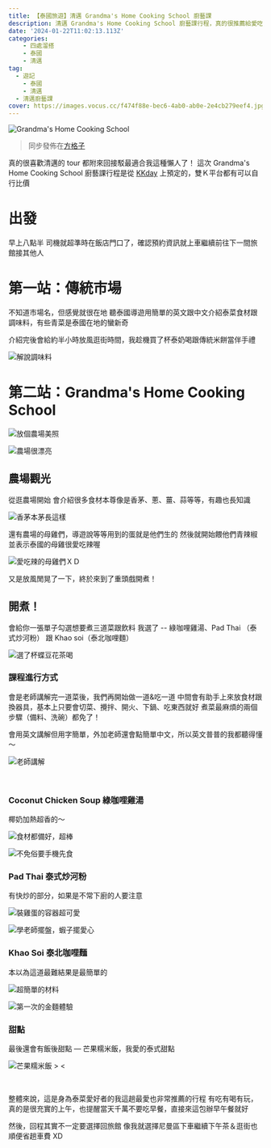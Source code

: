 ```yaml
---
title: 【泰國旅遊】清邁 Grandma's Home Cooking School 廚藝課
description: 清邁 Grandma's Home Cooking School 廚藝課行程，真的很推薦給愛吃泰菜的朋友
date: '2024-01-22T11:02:13.113Z'
categories:
	- 四處溜搭
	- 泰國
	- 清邁
tag:
  - 遊記
	- 泰國
	- 清邁
  - 清邁廚藝課
cover: https://images.vocus.cc/f474f88e-bec6-4ab0-ab0e-2e4cb279eef4.jpg
---
```


![Grandma's Home Cooking School](https://images.vocus.cc/15246ca1-1156-461a-b888-a0741e38b3ff.jpg)

> 同步發佈在[方格子](https://vocus.cc/article/65ae2a63fd89780001ab1be0)

真的很喜歡清邁的 tour 都附來回接駁最適合我這種懶人了！
這次 Grandma's Home Cooking School 廚藝課行程是從 [KKday](https://www.kkday.com/zh-tw/product/20923-chiang-mai-culinary-course-at-grandmas-home-cooking-school-thailand) 上預定的，雙Ｋ平台都有可以自行比價
<br>

# 出發
早上八點半
司機就超準時在飯店門口了，確認預約資訊就上車繼續前往下一間旅館接其他人
<br>

# 第一站：傳統市場
不知道市場名，但感覺就很在地
聽泰國導遊用簡單的英文跟中文介紹泰菜食材跟調味料，有些青菜是泰國在地的蠻新奇

介紹完後會給約半小時放風逛街時間，我趁機買了杯泰奶喝跟傳統米餅當伴手禮

![解說調味料](https://images.vocus.cc/cf6ad937-3d97-4791-848a-46499578c565.jpg)
<br>

# 第二站：Grandma's Home Cooking School

![放個農場美照](https://images.vocus.cc/f474f88e-bec6-4ab0-ab0e-2e4cb279eef4.jpg)

![農場很漂亮](https://images.vocus.cc/659da376-5914-4ae2-b8c5-5e2081a8e763.jpg)

## 農場觀光
從逛農場開始
會介紹很多食材本尊像是香茅、蔥、薑、蒜等等，有趣也長知識

![香茅本茅長這樣](https://images.vocus.cc/fcd9387e-6ab7-48ce-be26-29d13d6cefc2.jpg)

還有農場的母雞們，導遊說等等用到的蛋就是他們生的
然後就開始餵他們青辣椒並表示泰國的母雞很愛吃辣喔

![愛吃辣的母雞們ＸＤ](https://images.vocus.cc/4ad0ad6d-78df-40e3-924b-b4526f145444.jpg)


又是放風閒晃了一下，終於來到了重頭戲開煮！
<br>

## 開煮！
會給你一張單子勾選想要煮三道菜跟飲料
我選了 -- 綠咖哩雞湯、Pad Thai （泰式炒河粉） 跟 Khao soi（泰北咖哩麵）

![選了杯蝶豆花茶喝](https://images.vocus.cc/76f8b429-039d-4861-844e-0a9201403a6b.jpg)


### 課程進行方式
會是老師講解完一道菜後，我們再開始做一道&吃一道
中間會有助手上來放食材跟換器具，基本上只要會切菜、攪拌、開火、下鍋、吃東西就好
煮菜最麻煩的兩個步驟（備料、洗碗）都免了！

會用英文講解但用字簡單，外加老師還會點簡單中文，所以英文普普的我都聽得懂～

![老師講解](https://images.vocus.cc/2984de27-721d-4989-abae-661456342d5e.jpg)

<br/>

### Coconut Chicken Soup 綠咖哩雞湯
椰奶加熱超香的～

![食材都備好，超棒](https://images.vocus.cc/cd6e5c3e-6c73-48e8-8edc-6960b0b13632.jpg)

![不免俗要手機先食](https://images.vocus.cc/dff74ec3-0e8e-48d1-b08e-244ae3bf94e0.jpg)

### Pad Thai 泰式炒河粉
有快炒的部分，如果是不常下廚的人要注意

![裝雞蛋的容器超可愛](https://images.vocus.cc/c18fa80b-c100-4687-93f6-2af5430d487c.jpg)

![學老師擺盤，蝦子擺愛心](https://images.vocus.cc/c9b0bb16-e66f-490e-aa09-379d5ef15417.jpg)

### Khao Soi 泰北咖哩麵
本以為這道最難結果是最簡單的

![超簡單的材料](https://images.vocus.cc/53ac5999-f6f1-4ca0-a2a6-8a46238c50de.jpg)

![第一次的金麵體驗](https://images.vocus.cc/b13cf290-4352-4479-beec-eeb5b33a711b.jpg)

### 甜點
最後還會有飯後甜點 — 芒果糯米飯，我愛的泰式甜點

![芒果糯米飯 > <](https://images.vocus.cc/606d22f8-dfca-44a7-8098-5542d124105c.jpg)

<br>

整體來說，這是身為泰菜愛好者的我這趟最愛也非常推薦的行程
有吃有喝有玩，真的是很充實的上午，也提醒當天千萬不要吃早餐，直接來這包辦早午餐就好

然後，回程其實不一定要選擇回旅館
像我就選擇尼曼區下車繼續下午茶＆逛街也順便省趟車費 XD

